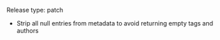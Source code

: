 Release type: patch

- Strip all null entries from metadata to avoid returning empty tags and authors
